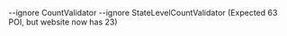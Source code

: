 --ignore CountValidator --ignore StateLevelCountValidator (Expected 63 POI, but website now has 23)
